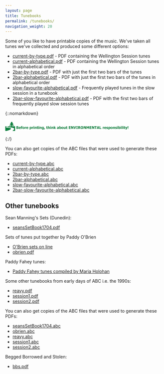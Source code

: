 ```yaml
---
layout: page
title: Tunebooks
permalink: /tunebooks/
navigation_weight: 20
---
```

Some of you like to have printable copies of the music. We've taken all tunes we've
collected and produced some different options:

* [current-by-type.pdf](/tunebooks/current-by-type.pdf "PDF") - PDF containing the Wellington Session tunes
* [current-alphabetical.pdf](/tunebooks/current-alphabetical.pdf "PDF") - PDF containing the Wellington Session tunes in alphabetical order
* [2bar-by-type.pdf](/tunebooks/2bar-by-type.pdf "PDF") - PDF with just the first two bars of the tunes
* [2bar-alphabetical.pdf](/tunebooks/2bar-alphabetical.pdf "PDF") - PDF with just the first two bars of the tunes in alphabetical order
* [slow-favourite-alphabetical.pdf](/tunebooks/slow-favourite-alphabetical.pdf "PDF") - Frequently played tunes in the slow session in a tunebook
* [2bar-slow-favourite-alphabetical.pdf](/tunebooks/2bar-slow-favourite-alphabetical.pdf "PDF") - PDF with the first two bars of frequently played slow session tunes

{::nomarkdown}
<p>
<img alt="Think before you print" src="/images/think-before-you-print.gif">
</p>
{:/}

You can also get copies of the ABC files that were used to generate these PDFs:

* [current-by-type.abc](/tunebooks/current-by-type.abc "ABC")
* [current-alphabetical.abc](/tunebooks/current-alphabetical.abc "ABC")
* [2bar-by-type.abc](/tunebooks/2bar-by-type.abc "ABC")
* [2bar-alphabetical.abc](/tunebooks/2bar-alphabetical.abc "ABC")
* [slow-favourite-alphabetical.abc](/tunebooks/slow-favourite-alphabetical.abc "ABC")
* [2bar-slow-favourite-alphabetical.abc](/tunebooks/2bar-slow-favourite-alphabetical.abc "ABC")

Other tunebooks
---------------

Sean Manning's Sets (Dunedin):

 * [seansSetBook1704.pdf](/tunebooks/other/seansSetBook1704.pdf "PDF")

Sets of tunes put together by Paddy O'Brien

 * [O'Brien sets on line](/tunes_archive/?title=&rhythm=&tags=obrien&location=other&submit=Select)
 * [obrien.pdf](/tunebooks/other/obrien.pdf "PDF")

Paddy Fahey tunes:
 * [Paddy Fahey tunes compiled by Maria Holohan](/tunebooks/other/Paddy_Fahey's_by_Maria_Holohan.pdf "PDF")

Some other tunebooks from early days of ABC i.e. the 1990s:

 * [reavy.pdf](/tunebooks/other/reavy.pdf "PDF")
 * [session1.pdf](/tunebooks/other/session1.pdf "PDF")
 * [session2.pdf](/tunebooks/other/session2.pdf "PDF")

You can also get copies of the ABC files that were used to generate these PDFs:

* [seansSetBook1704.abc](/tunebooks/other/seansSetBook1704.abc "ABC")
* [obrien.abc](/tunebooks/other/obrien.abc "ABC")
* [reavy.abc](/tunebooks/other/reavy.abc "ABC")
* [session1.abc](/tunebooks/other/session1.abc "ABC")
* [session2.abc](/tunebooks/other/session2.abc "ABC")

Begged Borrowed and Stolen:

 * [bbs.pdf](/tunebooks/other/bbs.pdf "PDF")
